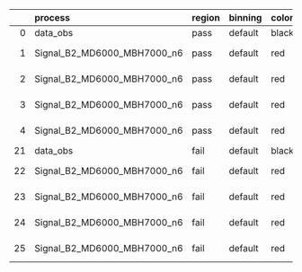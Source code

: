 |    | process                     | region   | binning   | color   | process_type   |   scale | variation   | source_filename                                                      | source_histname    | alias                       | title     |   combine_idx |     lnN |   shapes | syst_type   | direction   | variation_alias   |
|---:|:----------------------------|:---------|:----------|:--------|:---------------|--------:|:------------|:---------------------------------------------------------------------|:-------------------|:----------------------------|:----------|--------------:|--------:|---------:|:------------|:------------|:------------------|
|  0 | data_obs                    | pass     | default   | black   | DATA           |       1 | nominal     | ./histograms_for_2DAlphabet_v18//BH_Data.root                        | hpass              | Data                        | Data      |           nan | nan     |      nan | nan         | nan         | nan               |
|  1 | Signal_B2_MD6000_MBH7000_n6 | pass     | default   | red     | SIGNAL         |       1 | lumi        | ./histograms_for_2DAlphabet_v18//BH_Signal_B2_MD6000_MBH7000_n6.root | hpass              | Signal_B2_MD6000_MBH7000_n6 | BH signal |           nan |   1.016 |      nan | lnN         | nan         | nan               |
|  2 | Signal_B2_MD6000_MBH7000_n6 | pass     | default   | red     | SIGNAL         |       1 | SVM         | ./histograms_for_2DAlphabet_v18//BH_Signal_B2_MD6000_MBH7000_n6.root | hpass_SVMsyst_up   | Signal_B2_MD6000_MBH7000_n6 | BH signal |           nan | nan     |        1 | shapes      | Up          | SVMsyst           |
|  3 | Signal_B2_MD6000_MBH7000_n6 | pass     | default   | red     | SIGNAL         |       1 | SVM         | ./histograms_for_2DAlphabet_v18//BH_Signal_B2_MD6000_MBH7000_n6.root | hpass_SVMsyst_down | Signal_B2_MD6000_MBH7000_n6 | BH signal |           nan | nan     |        1 | shapes      | Down        | SVMsyst           |
|  4 | Signal_B2_MD6000_MBH7000_n6 | pass     | default   | red     | SIGNAL         |       1 | nominal     | ./histograms_for_2DAlphabet_v18//BH_Signal_B2_MD6000_MBH7000_n6.root | hpass              | Signal_B2_MD6000_MBH7000_n6 | BH signal |           nan | nan     |      nan | nan         | nan         | nan               |
| 21 | data_obs                    | fail     | default   | black   | DATA           |       1 | nominal     | ./histograms_for_2DAlphabet_v18//BH_Data.root                        | hfail              | Data                        | Data      |           nan | nan     |      nan | nan         | nan         | nan               |
| 22 | Signal_B2_MD6000_MBH7000_n6 | fail     | default   | red     | SIGNAL         |       1 | lumi        | ./histograms_for_2DAlphabet_v18//BH_Signal_B2_MD6000_MBH7000_n6.root | hfail              | Signal_B2_MD6000_MBH7000_n6 | BH signal |           nan |   1.016 |      nan | lnN         | nan         | nan               |
| 23 | Signal_B2_MD6000_MBH7000_n6 | fail     | default   | red     | SIGNAL         |       1 | SVM         | ./histograms_for_2DAlphabet_v18//BH_Signal_B2_MD6000_MBH7000_n6.root | hfail_SVMsyst_up   | Signal_B2_MD6000_MBH7000_n6 | BH signal |           nan | nan     |        1 | shapes      | Up          | SVMsyst           |
| 24 | Signal_B2_MD6000_MBH7000_n6 | fail     | default   | red     | SIGNAL         |       1 | SVM         | ./histograms_for_2DAlphabet_v18//BH_Signal_B2_MD6000_MBH7000_n6.root | hfail_SVMsyst_down | Signal_B2_MD6000_MBH7000_n6 | BH signal |           nan | nan     |        1 | shapes      | Down        | SVMsyst           |
| 25 | Signal_B2_MD6000_MBH7000_n6 | fail     | default   | red     | SIGNAL         |       1 | nominal     | ./histograms_for_2DAlphabet_v18//BH_Signal_B2_MD6000_MBH7000_n6.root | hfail              | Signal_B2_MD6000_MBH7000_n6 | BH signal |           nan | nan     |      nan | nan         | nan         | nan               |